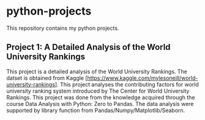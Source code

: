 # python-projects
This repository contains my python projects.
## Project 1: A Detailed Analysis of the World University Rankings
This project is a detailed analysis of the World University Rankings. The datset is obtained from Kaggle [https://www.kaggle.com/mylesoneill/world-university-rankings]. This project analyses the contributing factors for world university ranking system introduced by The Center for World University Rankings. This project was done from the knowledge acquired through the course Data Analysis with Python: Zero to Pandas. The data analysis were supported by library function from Pandas/Numpy/Matplotlib/Seaborn.
